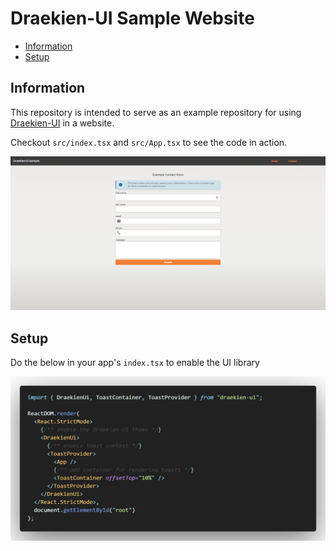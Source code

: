 # Draekien-UI Sample Website

- [Information](#information)
- [Setup](#setup)

## Information

This repository is intended to serve as an example repository for using [Draekien-UI](https://www.github.com/draekien/draekien-ui) in a website.

Checkout `src/index.tsx` and `src/App.tsx` to see the code in action.

![example website](screenshots/example_website.png)

## Setup

Do the below in your app's `index.tsx` to enable the UI library

![index.tsx](screenshots/index_tsx.png)
